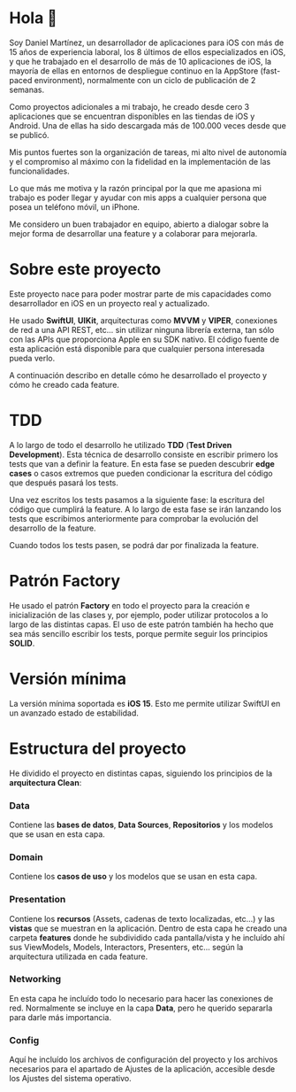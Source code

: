 # Hola 👋
Soy Daniel Martínez, un desarrollador de aplicaciones para iOS con más de 15 años de experiencia laboral, los 8 últimos de ellos especializados en iOS, y que he trabajado en el desarrollo de más de 10 aplicaciones de iOS, la mayoría de ellas en entornos de despliegue continuo en la AppStore (fast-paced environment), normalmente con un ciclo de publicación de 2 semanas.

Como proyectos adicionales a mi trabajo, he creado desde cero 3 aplicaciones que se encuentran disponibles en las tiendas de iOS y Android. Una de ellas ha sido descargada más de 100.000 veces desde que se publicó.

Mis puntos fuertes son la organización de tareas, mi alto nivel de autonomía y el compromiso al máximo con la fidelidad en la implementación de las funcionalidades.

Lo que más me motiva y la razón principal por la que me apasiona mi trabajo es poder llegar y ayudar con mis apps a cualquier persona que posea un teléfono móvil, un iPhone.

Me considero un buen trabajador en equipo, abierto a dialogar sobre la mejor forma de desarrollar una feature y a colaborar para mejorarla.

# Sobre este proyecto
Este proyecto nace para poder mostrar parte de mis capacidades como desarrollador en iOS en un proyecto real y actualizado.

He usado __SwiftUI__, __UIKit__, arquitecturas como __MVVM__ y __VIPER__, conexiones de red a una API REST, etc... sin utilizar ninguna librería externa, tan sólo con las APIs que proporciona Apple en su SDK nativo. El código fuente de esta aplicación está disponible para que cualquier persona interesada pueda verlo.

A continuación describo en detalle cómo he desarrollado el proyecto y cómo he creado cada feature.

# TDD
A lo largo de todo el desarrollo he utilizado __TDD__ (__Test Driven Development__). Esta técnica de desarrollo consiste en escribir primero los tests que van a definir la feature. En esta fase se pueden descubrir __edge cases__ o casos extremos que pueden condicionar la escritura del código que después pasará los tests. 

Una vez escritos los tests pasamos a la siguiente fase: la escritura del código que cumplirá la feature. A lo largo de esta fase se irán lanzando los tests que escribimos anteriormente para comprobar la evolución del desarrollo de la feature.

Cuando todos los tests pasen, se podrá dar por finalizada la feature.

# Patrón Factory
He usado el patrón __Factory__ en todo el proyecto para la creación e inicialización de las clases y, por ejemplo, poder utilizar protocolos a lo largo de las distintas capas. El uso de este patrón también ha hecho que sea más sencillo escribir los tests, porque permite seguir los principios __SOLID__. 

# Versión mínima
La versión mínima soportada es __iOS 15__. Esto me permite utilizar SwiftUI en un avanzado estado de estabilidad.

# Estructura del proyecto
He dividido el proyecto en distintas capas, siguiendo los principios de la __arquitectura Clean__:

### Data
Contiene las __bases de datos__, __Data Sources__, __Repositorios__ y los modelos que se usan en esta capa.

### Domain
Contiene los __casos de uso__ y los modelos que se usan en esta capa.

### Presentation
Contiene los __recursos__ (Assets, cadenas de texto localizadas, etc...) y las __vistas__ que se muestran en la aplicación. Dentro de esta capa he creado una carpeta __features__ donde he subdividido cada pantalla/vista y he incluído ahí sus ViewModels, Models, Interactors, Presenters, etc... según la arquitectura utilizada en cada feature.

### Networking
En esta capa he incluído todo lo necesario para hacer las conexiones de red. Normalmente se incluye en la capa __Data__, pero he querido separarla para darle más importancia.

### Config
Aquí he incluído los archivos de configuración del proyecto y los archivos necesarios para el apartado de Ajustes de la aplicación, accesible desde los Ajustes del sistema operativo.

